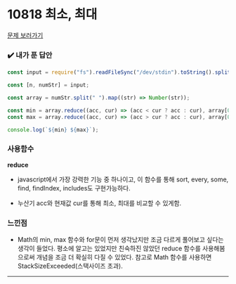 # 10818 최소, 최대

[문제 보러가기](https://www.acmicpc.net/problem/10818)

### :heavy_check_mark: 내가 푼 답안

```javascript
const input = require("fs").readFileSync("/dev/stdin").toString().split("\n");

const [n, numStr] = input;

const array = numStr.split(" ").map((str) => Number(str));

const min = array.reduce((acc, cur) => (acc < cur ? acc : cur), array[0]);
const max = array.reduce((acc, cur) => (acc > cur ? acc : cur), array[0]);

console.log(`${min} ${max}`);
```

### 사용함수

**reduce**

- javascript에서 가장 강력한 기능 중 하나이고, 이 함수를 통해 sort, every, some, find, findIndex, includes도 구현가능하다.

- 누산기 acc와 현재값 cur를 통해 최소, 최대를 비교할 수 있게함.

### 느낀점

- Math의 min, max 함수와 for문이 먼저 생각났지만 조금 다르게 풀어보고 싶다는 생각이 들었다. 평소에 알고는 있었지만 친숙하진 않았던 reduce 함수를 사용해봄으로써 개념을 조금 더 확실히 다질 수 있었다. 참고로 Math 함수를 사용하면 StackSizeExceeded(스택사이즈 초과).

<hr/>
